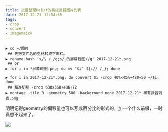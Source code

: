 ```yaml
---
title: 批量整理Heist的高级武器图片列表
date: 2017-12-21 12:54:35
tags:
- crop
- convert
- imagemaick
---
```

```
▶ cd ~/图片
 ## 先把文件名的空格转成下画杠。
▶ rename.bash 's/\ /_/g;s/_的屏幕截图//g' 2017-12-21*.png
 ## or
▶ for i in *屏幕截图.png; do mv "$i" ${i// /_}; done

▶ for i in 2017-12-21*.png; do convert $i -crop 40%x45%+480+50 ~/$i; done
 ## 精准切割 -crop 630x360+486+72
▶ montage -tile 3 -geometry 500 -background none 2017-12-21* 稀有武器列表.png
```
明明记得geometry的偏移量也可以写成百分比的形式的，加一个什么前缀，一时真想不起来了。

![](/img/稀有武器列表.png)

